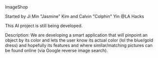 ImageShop

Started by Ji Min "Jasmine" Kim and Calvin "Colphin" Yin
@LA Hacks

This AI project is still being developed.

Description:
We are developing a smart application that will pinpoint an object by its color and lets the user know its actual color (lol the blue/gold dress) and
hopefully its features and where similar/matching pictures can be found online (via Google reverse image search).

